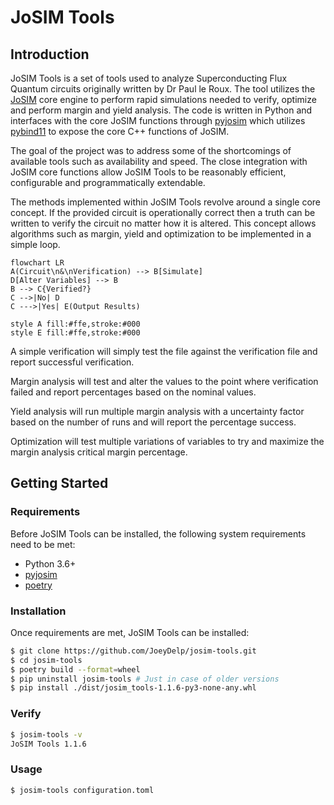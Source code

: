 # JoSIM Tools

## Introduction

JoSIM Tools is a set of tools used to analyze Superconducting Flux Quantum circuits originally written by Dr Paul le Roux. The tool utilizes the [JoSIM](https://github.com/JoeyDelp/JoSIM.git) core engine to perform rapid simulations needed to verify, optimize and perform margin and yield analysis. The code is written in Python and interfaces with the core JoSIM functions through [pyjosim](https://github.com/JoeyDelp/pyjosim.git) which utilizes [pybind11](https://github.com/pybind/pybind11.git) to expose the core C++ functions of JoSIM.

The goal of the project was to address some of the shortcomings of available tools such as availability and speed. The close integration with JoSIM core functions allow JoSIM Tools to be reasonably efficient, configurable and programmatically extendable.

The methods implemented within JoSIM Tools revolve around a single core concept. If the provided circuit is operationally correct then a truth can be written to verify the circuit no matter how it is altered. This concept allows algorithms such as margin, yield and optimization to be implemented in a simple loop.

```mermaid
flowchart LR
A(Circuit\n&\nVerification) --> B[Simulate]
D[Alter Variables] --> B
B --> C{Verified?}
C -->|No| D
C --->|Yes| E(Output Results)

style A fill:#ffe,stroke:#000
style E fill:#ffe,stroke:#000
```

A simple verification will simply test the file against the verification file and report successful verification. 

Margin analysis will test and alter the values to the point where verification failed and report percentages based on the nominal values. 

Yield analysis will run multiple margin analysis with a uncertainty factor based on the number of runs and will report the percentage success.

Optimization will test multiple variations of variables to try and maximize the margin analysis critical margin percentage. 

## Getting Started

### Requirements

Before JoSIM Tools can be installed, the following system requirements need to be met:

- Python 3.6+
- [pyjosim](https://github.com/JoeyDelp/pyjosim.git)
- [poetry](https://pypi.org/project/poetry/)

### Installation

Once requirements are met, JoSIM Tools can be installed:

```bash
$ git clone https://github.com/JoeyDelp/josim-tools.git
$ cd josim-tools
$ poetry build --format=wheel
$ pip uninstall josim-tools # Just in case of older versions
$ pip install ./dist/josim_tools-1.1.6-py3-none-any.whl
```

### Verify

```bash
$ josim-tools -v
JoSIM Tools 1.1.6
```

### Usage

```bash
$ josim-tools configuration.toml
```


